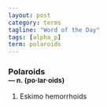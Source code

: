 ```yaml
---
layout: post
category: terms
tagline: "Word of the Day"
tags: [alpha_p]
term: polaroids
---
```


<h3>Polaroids<br/> <small>&mdash; n. (po<span>&middot;</span>lar<span>&middot;</span>oids)</small></h3>
<p><ol>
<li>Eskimo hemorrhoids</li>
</ol></p>
